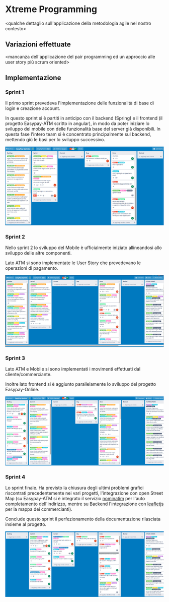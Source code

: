 # Xtreme Programming

<qualche dettaglio sull'applicazione della metodologia agile nel nostro contesto>

## Variazioni effettuate

<mancanza dell'applicazione del pair programming ed un approccio alle user story più scrum oriented>



## Implementazione



### Sprint 1

Il primo sprint prevedeva l'implementazione delle funzionalità di base di login e creazione account.

In questo sprint si è partiti in anticipo con il backend (Spring) e il frontend (il progetto Easypay-ATM scritto in angular), in modo da poter iniziare lo sviluppo del mobile con delle funzionalità base del server già disponibili. In questa fase l'intero team si è concentrato principalmente sul backend, mettendo giù le basi per lo sviluppo successivo.

![](img/trello_sprint1.png)



### Sprint 2

Nello sprint 2 lo sviluppo del Mobile è ufficialmente iniziato allineandosi allo sviluppo delle altre componenti.

Lato ATM si sono implementate le User Story che prevedevano le operazioni di pagamento.

![](img/trello_sprint2.png)

### Sprint 3

Lato ATM e Mobile si sono implementati i movimenti effettuati dal cliente/commerciante.

Inoltre lato frontend si è aggiunto parallelamente lo sviluppo del progetto Easypay-Online.

![](img/trello_sprint3.png)



### Sprint 4

Lo sprint finale. Ha previsto la chiusura degli ultimi problemi grafici riscontrati precedentemente nei vari progetti, l'integrazione con open Street Map (su Easypay-ATM si è integrato il servizio [nominatim](https://wiki.openstreetmap.org/wiki/Nominatim) per l'auto completamento dell'indirizzo, mentre su Backend l'integrazione con [leafletjs](https://leafletjs.com/)  per la mappa dei commercianti). 

Conclude questo sprint il perfezionamento della documentazione rilasciata insieme al progetto.

![](img/trello_sprint4.png)